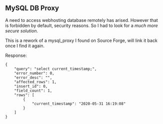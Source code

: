 ## MySQL DB Proxy

A need to access webhosting database remotely has arised. However that is forbidden by default, security reasons. So I had to look for a _much more secure solution_.

This is a rework of a mysql_proxy I found on Source Forge, will link it back once I find it again.

Response:
```
{
    "query": "select current_timestamp;",
    "error_number": 0,
    "error_desc": "",
    "affected_rows": 1,
    "insert_id": 0,
    "field_count": 1,
    "rows": [
        {
            "current_timestamp": "2020-05-31 16:19:08"
        }
    ]
}
```

